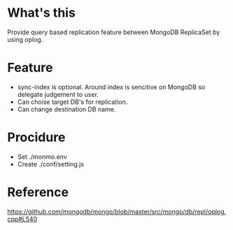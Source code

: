 # What's this
Provide query based replication feature between MongoDB ReplicaSet by using oplog.

# Feature
- sync-index is optional. Around index is sencitive on MongoDB so delegate judgement to user.
- Can choise target DB's for replication.
- Can change destination DB name.

# Procidure
- Set ./monmo.env
- Create ./conf/setting.js

# Reference
https://github.com/mongodb/mongo/blob/master/src/mongo/db/repl/oplog.cpp#L540
